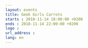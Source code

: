 ```yaml
---
layout: events
title: Geek Girls Carrots
starts : 2018-11-14 18:00:00 +0200
ends : 2018-11-14 22:00:00 +0200
logo :
url_address :
lang: en
---
```

